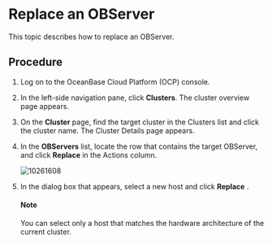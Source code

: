# Replace an OBServer

This topic describes how to replace an OBServer.

## Procedure

1. Log on to the OceanBase Cloud Platform (OCP) console.

2. In the left-side navigation pane, click **Clusters**. The cluster overview page appears.

3. On the **Cluster** page, find the target cluster in the Clusters list and click the cluster name. The Cluster Details page appears.

4. In the **OBServers** list, locate the row that contains the target OBServer, and click **Replace** in the Actions column.

   ![10261608](https://help-static-aliyun-doc.aliyuncs.com/assets/img/en-US/2325306461/p343802.png)

5. In the dialog box that appears, select a new host and click **Replace** .

   <main id="notice" type='explain'>
    <h4>Note</h4>
    <p>You can select only a host that matches the hardware architecture of the current cluster.</p>
   </main>
